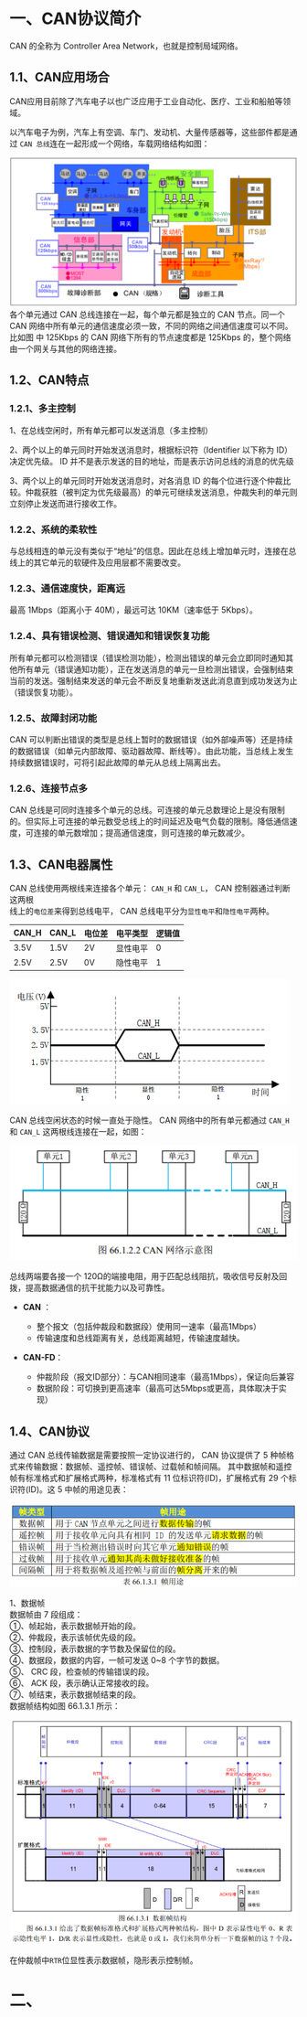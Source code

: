 # 一、CAN协议简介
CAN 的全称为 Controller Area Network，也就是控制局域网络。

## 1.1、CAN应用场合
CAN应用目前除了汽车电子以也广泛应用于工业自动化、医疗、工业和船舶等领域。

以汽车电子为例，汽车上有空调、车门、发动机、大量传感器等，这些部件都是通过 `CAN 总线`连在一起形成一个网络，车载网络结构如图：

![输入图片说明](/imgs/2025-08-02/3WUZYtUkAmGl0Zju.png)
各个单元通过 CAN 总线连接在一起，每个单元都是独立的 CAN 节点。同一个 CAN 网络中所有单元的通信速度必须一致，不同的网络之间通信速度可以不同。 比如图 中 125Kbps 的 CAN 网络下所有的节点速度都是 125Kbps 的，整个网络由一个网关与其他的网络连接。

## 1.2、CAN特点
### 1.2.1、多主控制  
1、在总线空闲时，所有单元都可以发送消息（多主控制）

2、两个以上的单元同时开始发送消息时，根据标识符（Identifier 以下称为 ID）决定优先级。 ID 并不是表示发送的目的地址，而是表示访问总线的消息的优先级

3、两个以上的单元同时开始发送消息时，对各消息 ID 的每个位进行逐个仲裁比较。仲裁获胜（被判定为优先级最高）的单元可继续发送消息，仲裁失利的单元则立刻停止发送而进行接收工作。

### 1.2.2、系统的柔软性
与总线相连的单元没有类似于“地址”的信息。因此在总线上增加单元时，连接在总线上的其它单元的软硬件及应用层都不需要改变。

### 1.2.3、通信速度快，距离远
最高 1Mbps（距离小于 40M），最远可达 10KM（速率低于 5Kbps）。  

### 1.2.4、具有错误检测、错误通知和错误恢复功能  
所有单元都可以检测错误（错误检测功能），检测出错误的单元会立即同时通知其他所有单元（错误通知功能），正在发送消息的单元一旦检测出错误，会强制结束当前的发送。强制结束发送的单元会不断反复地重新发送此消息直到成功发送为止（错误恢复功能）。 
 
### 1.2.5、故障封闭功能  
CAN 可以判断出错误的类型是总线上暂时的数据错误（如外部噪声等）还是持续的数据错误（如单元内部故障、驱动器故障、断线等）。由此功能，当总线上发生持续数据错误时，可将引起此故障的单元从总线上隔离出去。  

### 1.2.6、连接节点多  
CAN 总线是可同时连接多个单元的总线。可连接的单元总数理论上是没有限制的。但实际上可连接的单元数受总线上的时间延迟及电气负载的限制。降低通信速度，可连接的单元数增加；提高通信速度，则可连接的单元数减少。

## 1.3、CAN电器属性
CAN 总线使用两根线来连接各个单元： `CAN_H` 和 `CAN_L`， CAN 控制器通过判断这两根  
线上的`电位差`来得到总线电平， CAN 总线电平分为`显性电平`和`隐性电平`两种。

|  CAN_H  | CAN_L |  电位差  |  电平类型  | 逻辑值|
|-------|-----|-------|-------|----|
|3.5V|1.5V|2V|显性电平| 0 |
|2.5V|2.5V|0V|隐性电平| 1 |

![输入图片说明](/imgs/2025-08-02/G8xRqDxL51gJ5tLo.png)

CAN 总线空闲状态的时候一直处于隐性。 CAN 网络中的所有单元都通过 `CAN_H` 和 `CAN_L` 这两根线连接在一起，如图：

![输入图片说明](/imgs/2025-08-02/TUmY1oVaJ12lJyYZ.png)

总线两端要各接一个 120Ω的端接电阻，用于匹配总线阻抗，吸收信号反射及回拨，提高数据通信的抗干扰能力以及可靠性。

-   **CAN** ：
    -   整个报文（包括仲裁段和数据段）使用同一速率（最高1Mbps）
    -    传输速度和总线距离有关，总线距离越短，传输速度越快。

-   **CAN-FD**：
    -   仲裁阶段（报文ID部分）：与CAN相同速率（最高1Mbps），保证向后兼容  
    -   数据阶段：可切换到更高速率（最高可达5Mbps或更高，具体取决于实现）

## 1.4、CAN协议
通过 CAN 总线传输数据是需要按照一定协议进行的， CAN 协议提供了 5 种帧格式来传输数据：数据帧、遥控帧、错误帧、过载帧和帧间隔。
其中数据帧和遥控帧有标准格式和扩展格式两种，标准格式有 11 位标识符(ID)，扩展格式有 29 个标识符(ID)。这 5 中帧的用途见表：

![输入图片说明](/imgs/2025-08-02/78syofIill4MQ5SK.png)


1、数据帧  
数据帧由 7 段组成：  
①、帧起始，表示数据帧开始的段。  
②、仲裁段，表示该帧优先级的段。  
③、控制段，表示数据的字节数及保留位的段。  
④、数据段，数据的内容，一帧可发送 0~8 个字节的数据。  
⑤、 CRC 段，检查帧的传输错误的段。  
⑥、 ACK 段，表示确认正常接收的段。  
⑦、帧结束，表示数据帧结束的段。  
数据帧结构如图 66.1.3.1 所示：

![输入图片说明](/imgs/2025-08-02/gRQcbq9W2LkCdYu1.png)

在仲裁帧中`RTR`位显性表示数据帧，隐形表示控制帧。

# 二、


<!--stackedit_data:
eyJoaXN0b3J5IjpbLTM1NTM2NjQwNywxOTA0NzUwNDkwLDE4MD
MzMDIyNTcsODM0OTMzNTQyLDM2OTQ2OTU5NywtNjcyMTM2NzA5
LDQ2NTAwMjgyOSwtNDY5ODA4MDgyXX0=
-->